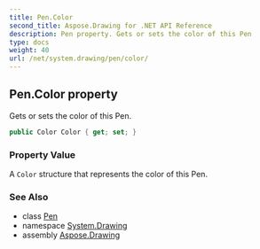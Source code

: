```yaml
---
title: Pen.Color
second_title: Aspose.Drawing for .NET API Reference
description: Pen property. Gets or sets the color of this Pen
type: docs
weight: 40
url: /net/system.drawing/pen/color/
---
```

## Pen.Color property

Gets or sets the color of this Pen.

```csharp
public Color Color { get; set; }
```

### Property Value

A `Color` structure that represents the color of this Pen.

### See Also

* class [Pen](../)
* namespace [System.Drawing](../../pen/)
* assembly [Aspose.Drawing](../../../)


